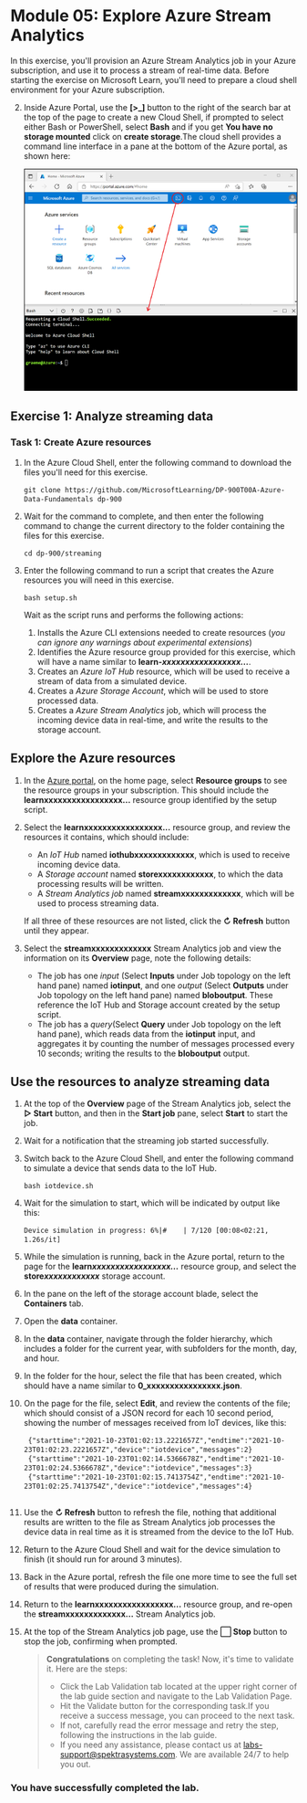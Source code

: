 # Module 05: Explore Azure Stream Analytics

In this exercise, you'll provision an Azure Stream Analytics job in your Azure subscription, and use it to process a stream of real-time data.
Before starting the exercise on Microsoft Learn, you'll need to prepare a cloud shell environment for your Azure subscription.
    
2.  Inside Azure Portal, use the  **[>_]**  button to the right of the search bar at the top of the page to create a new Cloud Shell, if prompted to select either Bash or PowerShell, select **Bash** and if you get **You have no storage mounted** click on **create storage**.The cloud shell provides a command line interface in a pane at the bottom of the Azure portal, as shown here:
    
    
    ![Azure portal with a cloud shell pane](images/cloud-shell(1).png)
    

## Exercise 1: Analyze streaming data

### Task 1: Create Azure resources

1.  In the Azure Cloud Shell, enter the following command to download the files you'll need for this exercise.
    

    ```
    git clone https://github.com/MicrosoftLearning/DP-900T00A-Azure-Data-Fundamentals dp-900
    
    ```
    
2.  Wait for the command to complete, and then enter the following command to change the current directory to the folder containing the files for this exercise.
    

    
    ```
    cd dp-900/streaming
    
    ```
    
3.  Enter the following command to run a script that creates the Azure resources you will need in this exercise.
    

    
    ```
    bash setup.sh
    
    ```
    
    Wait as the script runs and performs the following actions:
    
    1.  Installs the Azure CLI extensions needed to create resources (_you can ignore any warnings about experimental extensions_)
    2.  Identifies the Azure resource group provided for this exercise, which will have a name similar to  **learn-_xxxxxxxxxxxxxxxxx..._**.
    3.  Creates an  _Azure IoT Hub_  resource, which will be used to receive a stream of data from a simulated device.
    4.  Creates a  _Azure Storage Account_, which will be used to store processed data.
    5.  Creates a  _Azure Stream Analytics_  job, which will process the incoming device data in real-time, and write the results to the storage account.

## Explore the Azure resources

1.  In the  [Azure portal](https://portal.azure.com/), on the home page, select  **Resource groups**  to see the resource groups in your subscription. This should include the  ****learnxxxxxxxxxxxxxxxxx...**** resource group identified by the setup script.
    
2.  Select the  ****learnxxxxxxxxxxxxxxxxx...****  resource group, and review the resources it contains, which should include:
    
    -   An  _IoT Hub_  named  **iothubxxxxxxxxxxxxx**, which is used to receive incoming device data.
    -   A  _Storage account_  named  **storexxxxxxxxxxxx**, to which the data processing results will be written.
    -   A  _Stream Analytics job_  named  **streamxxxxxxxxxxxxx**, which will be used to process streaming data.
    
    If all three of these resources are not listed, click the  **↻ Refresh**  button until they appear.
    
3.  Select the **streamxxxxxxxxxxxxx**  Stream Analytics job and view the information on its  **Overview**  page, note the following details:
    
    -   The job has one  _input_ (Select **Inputs** under Job topology on the left hand pane)  named  **iotinput**, and one  _output_ (Select **Outputs** under Job topology on the left hand pane) named  **bloboutput**. These reference the IoT Hub and Storage account created by the setup script.
    -   The job has a  _query_(Select **Query** under Job topology on the left hand pane), which reads data from the  **iotinput**  input, and aggregates it by counting the number of messages processed every 10 seconds; writing the results to the  **bloboutput**  output.

## Use the resources to analyze streaming data

1.  At the top of the  **Overview**  page of the Stream Analytics job, select the  **▷ Start**  button, and then in the  **Start job**  pane, select  **Start**  to start the job.
    
2.  Wait for a notification that the streaming job started successfully.
    
3.  Switch back to the Azure Cloud Shell, and enter the following command to simulate a device that sends data to the IoT Hub.
    
    ```
    bash iotdevice.sh
    
    ```  
    
4.  Wait for the simulation to start, which will be indicated by output like this:
     
    ```
    Device simulation in progress: 6%|#    | 7/120 [00:08<02:21, 1.26s/it]
    
    ```
      
5.  While the simulation is running, back in the Azure portal, return to the page for the  **learn*xxxxxxxxxxxxxxxxx...***  resource group, and select the  **store*xxxxxxxxxxxx***  storage account.
    
6.  In the pane on the left of the storage account blade, select the  **Containers**  tab.
    
7.  Open the  **data**  container.
    
8.  In the  **data**  container, navigate through the folder hierarchy, which includes a folder for the current year, with subfolders for the month, day, and hour.
    
9.  In the folder for the hour, select the file that has been created, which should have a name similar to  **0_xxxxxxxxxxxxxxxx.json**.

10.  On the page for the file, select  **Edit**, and review the contents of the file; which should consist of a JSON record for each 10 second period, showing the number of messages received from IoT devices, like this:
     
     ```
      {"starttime":"2021-10-23T01:02:13.2221657Z","endtime":"2021-10-23T01:02:23.2221657Z","device":"iotdevice","messages":2}
      {"starttime":"2021-10-23T01:02:14.5366678Z","endtime":"2021-10-23T01:02:24.5366678Z","device":"iotdevice","messages":3}
      {"starttime":"2021-10-23T01:02:15.7413754Z","endtime":"2021-10-23T01:02:25.7413754Z","device":"iotdevice","messages":4}
    
     ```
      
    
11.  Use the  **↻ Refresh**  button to refresh the file, nothing that additional results are written to the file as Stream Analytics job processes the device data in real time as it is streamed from the device to the IoT Hub.
    
12.  Return to the Azure Cloud Shell and wait for the device simulation to finish (it should run for around 3 minutes).
    
13.  Back in the Azure portal, refresh the file one more time to see the full set of results that were produced during the simulation.
    
14.  Return to the  **learnxxxxxxxxxxxxxxxxx...**   resource group, and re-open the  **streamxxxxxxxxxxxxx...**  Stream Analytics job.
    
15.  At the top of the Stream Analytics job page, use the  **⬜ Stop**  button to stop the job, confirming when prompted.

     > **Congratulations** on completing the task! Now, it's time to validate it. Here are the steps:
     > - Click the Lab Validation tab located at the upper right corner of the lab guide section and navigate to the Lab Validation Page.
     > - Hit the Validate button for the corresponding task.If you receive a success message, you can proceed to the next task. 
     > - If not, carefully read the error message and retry the step, following the instructions in the lab guide.
     > - If you need any assistance, please contact us at labs-support@spektrasystems.com. We are available 24/7 to help you out.

### You have successfully completed the lab.

